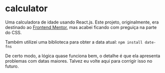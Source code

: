 # calculator

Uma calculadora de idade usando React.js. Este projeto, originalmente, era destinado ao [Frontend Mentor](https://www.frontendmentor.io/solutions/desisti-8xJD4dYu0o), 
mas acabei ficando com preguiça na parte do CSS.

Também utilizei uma biblioteca para obter a data atual:
  `npm install date-fns`

De certo modo, a lógica quase funciona bem, o detalhe é que ela apresenta problemas com datas maiores. Talvez eu volte aqui para corrigir isso no futuro.
